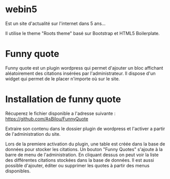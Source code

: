 webin5
======

Est un site d'actualité sur l'internet dans 5 ans...

Il utilise le theme "Roots theme" basé sur Bootstrap et HTML5 Boilerplate.

Funny quote
==========

Funny quote est un plugin wordpress qui permet d'ajouter un bloc affichant aléatoirement des citations insérées par l'administrateur.
Il dispose d'un widget qui permet de le placer n'importe où sur le site.


Installation de funny quote
===========================

Récuperez le fichier disponible a l'adresse suivante : https://github.com/AsBilou/FunnyQuote

Extraire son contenu dans le dossier plugin de wordpress et l'activer a partir de l'administration du site.

Lors de la premiere activation du plugin, une table est créée dans la base de données pour stocker les citations.
Un bouton "Funny Quotes" s'ajoute à la barre de menu de l'administration.
En cliquant dessus on peut voir la liste des différentes citations stockées dans la base de données.
Il est aussi possible d'ajouter, éditer ou supprimer les quotes à partir des menus disponibles.